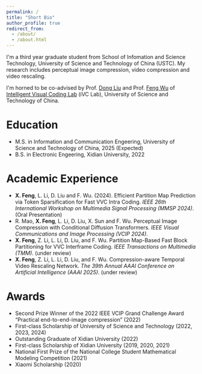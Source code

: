 ```yaml
---
permalink: /
title: "Short Bio"
author_profile: true
redirect_from: 
  - /about/
  - /about.html
---
```

I'm a third year graduate student from School of Infomation and Science Technology, University of Science and Technology of China (USTC). My research includes perceptual image compression, video compression and video rescaling. 

I'm horned to be co-advised by Prof. [Dong Liu](https://faculty.ustc.edu.cn/dongeliu/) and Prof. [Feng Wu](https://eeis.ustc.edu.cn/2014/0423/c2648a20109/page.htm) of [Intelligent Visual Coding Lab](https://ustc-ivclab.github.io) (iVC Lab), University of Science and Technology of China.  



Education
==========
* M.S. in Information and Communication Engeering, University of Science and Technology of China, 2025 (Expected)
* B.S. in Electronic Engeering, Xidian University, 2022

Academic Experience
===========
* **X. Feng**, L. Li, D. Liu and F. Wu. (2024). Efficient Partition Map Prediction via Token Sparsification for Fast VVC Intra Coding. _IEEE 26th International Workshop on Multimedia Signal Processing (MMSP 2024)_. (Oral Presentation)
* R. Mao, **X. Feng**, L. Li, D. Liu, X. Sun and F. Wu. Perceptual Image Compression with Conditional Diffusion Transformers. _IEEE Visual Communications and Image Processing (VCIP 2024)_.
* **X. Feng**, Z. Li, L. Li, D. Liu, and F. Wu. Partition Map-Based Fast Block Partitioning for VVC Interframe Coding. _IEEE Transactions on Multimedia (TMM)_. (under review)
* **X. Feng**, Z. Li, L. Li, D. Liu, and F. Wu. Compression-aware Temporal Video Rescaling Network. _The 39th Annual AAAI Conference on Artificial Intelligence (AAAI 2025)_. (under review)

Awards
==============
* Second Prize Winner of the 2022 IEEE VCIP Grand Challenge Award “Practical end-to-end-image compression” (2022)
* First-class Scholarship of University of Science and Technology (2022, 2023, 2024)
* Outstanding Graduate of Xidian University (2022)
* First-class Scholarship of Xidian University (2019, 2020, 2021)
* National First Prize of the National College Student Mathematical Modeling Competition (2021)
* Xiaomi Scholarship (2020)
